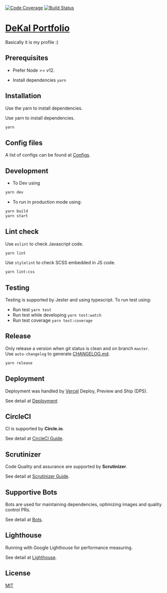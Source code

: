 [![Code Coverage](https://scrutinizer-ci.com/g/DeKal/portfolio-next-js/badges/coverage.png?b=master)](https://scrutinizer-ci.com/g/DeKal/portfolio-next-js/?branch=master) [![Build Status](https://scrutinizer-ci.com/g/DeKal/portfolio-next-js/badges/build.png?b=master)](https://scrutinizer-ci.com/g/DeKal/portfolio-next-js/build-status/master)

# [DeKal Portfolio](https://dekal.github.io/portfolio-next-js/)
Basically it is my profile :)

## Prerequisites

- Prefer Node >= v12.

- Install dependencies
`yarn`

## Installation

Use the yarn to install dependencies.

Use yarn to install dependencies.
```bash
yarn
```

## Config files
A list of configs can be found at [Configs](/docs/configs.md).

## Development
- To Dev using
```bash
yarn dev
```
- To run in production mode using:
```bash
yarn build
yarn start
```

## Lint check
Use `eslint` to check Javascript code.
```bash
yarn lint
```

Use `stylelint` to check SCSS embedded in JS code.
```bash
yarn lint:css
```

## Testing
Testing is supported by Jester and using typescript. To run test using:
- Run test `yarn test`
- Run test while developing `yarn test:watch`
- Run test coverage `yarn test:coverage`

## Release
Only release a version when git status is clean and on branch `master`.\
Use `auto-changelog` to generate [CHANGELOG.md](/CHANGELOG.md).
```bash
yarn release
```

## Deployment
Deployment was handled by [Vercel](https://vercel.com/dashboard) Deploy, Preview and Ship (DPS). 

See detail at [Deployment](/docs/deployment.md)

## CircleCI
CI is supported by **Circle.io**. 

See detail at [CircleCI Guide](/docs/circleci.md).

## Scrutinizer
Code Quality and assurance are supported by **Scrutinizer**. 

See detail at [Scrutinizer Guide](/docs/scrutinizer.md).

## Supportive Bots
Bots are used for maintaining dependencies, optimizing images and quality control PRs. 

See detail at [Bots](/docs/bots.md).

## Lighthouse
Running with Google Lighthouse for performance measuring.

See detail at [Lighthouse](/docs/light-house.md).

## License
[MIT](https://choosealicense.com/licenses/mit/)
